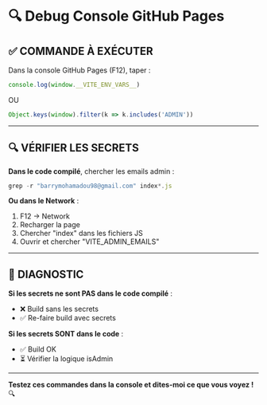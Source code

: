 # 🔍 Debug Console GitHub Pages

## ✅ COMMANDE À EXÉCUTER

Dans la console GitHub Pages (F12), taper :

```javascript
console.log(window.__VITE_ENV_VARS__)
```

OU

```javascript
Object.keys(window).filter(k => k.includes('ADMIN'))
```

---

## 🔍 VÉRIFIER LES SECRETS

**Dans le code compilé**, chercher les emails admin :

```javascript
grep -r "barrymohamadou98@gmail.com" index*.js
```

**Ou dans le Network** :
1. F12 → Network
2. Recharger la page
3. Chercher "index" dans les fichiers JS
4. Ouvrir et chercher "VITE_ADMIN_EMAILS"

---

## 🎯 DIAGNOSTIC

**Si les secrets ne sont PAS dans le code compilé** :
- ❌ Build sans les secrets
- ✅ Re-faire build avec secrets

**Si les secrets SONT dans le code** :
- ✅ Build OK
- ⏳ Vérifier la logique isAdmin

---

**Testez ces commandes dans la console et dites-moi ce que vous voyez !** 🔍

